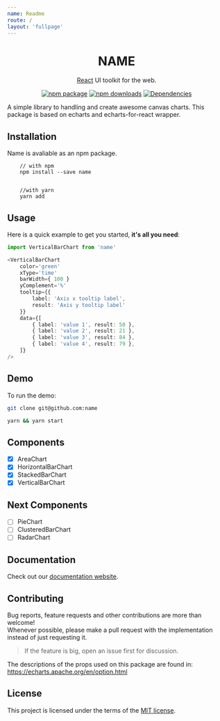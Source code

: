 ```yaml
---
name: Readme
route: /
layout: 'fullpage'
---
```


<h1 align="center">NAME</h1>

<div align="center">

[React](http://facebook.github.io/react/) UI toolkit for the web.

[![npm package](https://img.shields.io/npm/v/flipper-ui/latest.svg)](https://www.npmjs.com/package/flipper-ui)
[![npm downloads](https://img.shields.io/npm/dm/flipper-ui.svg)](https://www.npmjs.com/package/flipper-ui)
[![Dependencies](https://img.shields.io/david/nginformatica/flipper-ui.svg?style=flat-square)](https://david-dm.org/nginformatica/flipper-ui)

</div>

A simple library to handling and create awesome canvas charts. 
This package is based on echarts and echarts-for-react wrapper.

## Installation

Name is avaliable as an npm package.

```
    // with npm 
    npm install --save name 


    //with yarn 
    yarn add
```

## Usage

Here is a quick example to get you started, **it's all you need**:

```ts
import VerticalBarChart from 'name'

<VerticalBarChart
    color='green'
    xType='time'
    barWidth={ 100 }
    yComplement='%'
    tooltip={{ 
        label: 'Axis x tooltip label', 
        result: 'Axis y tooltip label' 
    }}
    data={[
        { label: 'value 1', result: 50 },
        { label: 'value 2', result: 21 },
        { label: 'value 3', result: 84 },
        { label: 'value 4', result: 79 }, 
    ]} 
/>

```
## Demo

To run the demo:

```sh
git clone git@github.com:name

yarn && yarn start
```

## Components

- [x] AreaChart
- [x] HorizontalBarChart
- [x] StackedBarChart
- [x] VerticalBarChart

## Next Components

- [ ] PieChart
- [ ] ClusteredBarChart
- [ ] RadarChart

## Documentation

Check out our [documentation website](https://nginformatica.github.io/flipper-ui/).
  
## Contributing

Bug reports, feature requests and other contributions are more than welcome! <br/>
Whenever possible, please make a pull request with the implementation instead of just requesting it.

> If the feature is big, open an issue first for discussion.

The descriptions of the props used on this package are found in: https://echarts.apache.org/en/option.html

## License

This project is licensed under the terms of the
[MIT license](/LICENSE).